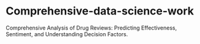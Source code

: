 # Comprehensive-data-science-work
Comprehensive Analysis of Drug Reviews: Predicting Effectiveness, Sentiment, and Understanding Decision Factors. 
